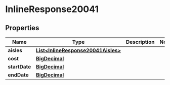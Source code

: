 

# InlineResponse20041

## Properties

Name | Type | Description | Notes
------------ | ------------- | ------------- | -------------
**aisles** | [**List&lt;InlineResponse20041Aisles&gt;**](InlineResponse20041Aisles.md) |  | 
**cost** | [**BigDecimal**](BigDecimal.md) |  | 
**startDate** | [**BigDecimal**](BigDecimal.md) |  | 
**endDate** | [**BigDecimal**](BigDecimal.md) |  | 




